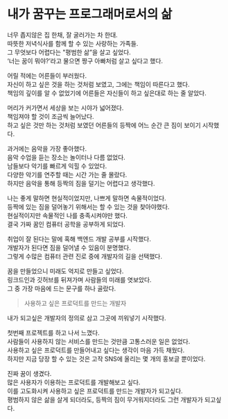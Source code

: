# 내가 꿈꾸는 프로그래머로서의 삶

너무 좁지않은 집 한채, 잘 굴러가는 차 한대.<br>
따뜻한 저녁식사를 함께 할 수 있는 사랑하는 가족들.<br>
그 무엇보다 어렵다는 "평범한 삶”을 살고 싶었다.<br>
‘너는 꿈이 뭐야?’라고 물으면 짱구 아빠처럼 살고 싶다고 했다.<br>


어릴 적에는 어른들이 부러웠다.<br>
자신이 하고 싶은 것을 하는 것처럼 보였고, 그에는 책임이 따른다고 했다.<br>
책임의 깊이를 알 수 없었기에 어른들은 자신들이 하고 싶은대로 하는 줄 알았다.<br>


머리가 커가면서 세상을 보는 시야가 넓어졌다.<br>
책임져야 할 것이 조금씩 늘어났다.<br>
하고 싶은 것만 하는 것처럼 보였던 어른들의 등짝에
어느 순간 큰 짐이 보이기 시작했다.<br>


과거에는 음악을 가장 좋아했다.<br>
음악 수업을 듣는 장소는 놀이터나 다름 없었다.<br>
남들보다 악기를 빠르게 익힐 수 있었다.<br>
다양한 악기를 연주할 때는 시간 가는 줄 몰랐다.<br>
하지만 음악을 통해 등짝의 짐을 덜기는 어렵다고 생각했다.<br>


나는 좋게 말하면 현실적이었지만, 나쁘게 말하면 속물적이었다.<br>
등짝에 있는 짐을 덜어놓기 위해서는 할 수 있는 것을 찾아야했다.<br>
현실적이지만 속물적인 나를 충족시켜야만 했다.<br>
결국 가짜 꿈인 컴퓨터 공학을 공부하게 되었다.<br>


취업이 잘 된다는 말에 혹해 백엔드 개발 공부를 시작했다.<br>
개발자가 된다면 짐을 덜어낼 수 있음이 분명했다.<br>
그렇게 수많은 컴퓨터 관련 진로 중에 개발자의 길을 선택했다.<br>


꿈을 만들었으니 미래도 억지로 만들고 싶었다.<br>
링크드인과 깃허브를 뒤져가며 사람들의 미래를 엿보았다.<br>
그 중 가장 마음에 드는 문구를 하나 골랐다.<br>

> 사용하고 싶은 프로덕트를 만드는 개발자

내가 되고싶은 개발자의 정의로 삼고 그곳에 끼워넣기 시작했다.<br>


첫번째 프로젝트를 하고 나서 느꼈다.<br>
사람들이 사용하지 않는 서비스를 만드는 것만큼 고통스러운 일은 없었다.<br>
사용하고 싶은 프로덕트를 만들어내고 싶다는 생각이 마음 가득 채웠다.<br>
하지만 지금 당장 할 수 있는 것은 고작 SNS에 올리는 몇 개의 홍보글 뿐이었다.<br>


진짜 꿈이 생겼다.<br>
많은 사용자가 이용하는 프로덕트를 개발해보고 싶다.<br>
이를 고도화시켜 사용하고 싶은 프로덕트를 만드는 개발자가 되고싶다.<br>
평범하지 않은 삶을 살게 되더라도, 등짝의 짐이 무거워지더라도 그런 개발자가 되고싶다.<br>

